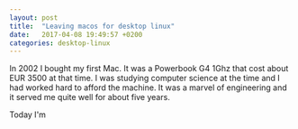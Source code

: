 ```yaml
---
layout: post
title:  "Leaving macos for desktop linux"
date:   2017-04-08 19:49:57 +0200
categories: desktop-linux
---
```


In 2002 I bought my first Mac. It was a Powerbook G4 1Ghz that cost about EUR 3500 at that time. 
I was studying computer science at the time and I had worked hard to afford the machine.
It was a marvel of engineering and it served me quite well for about five years. 

Today I'm 
